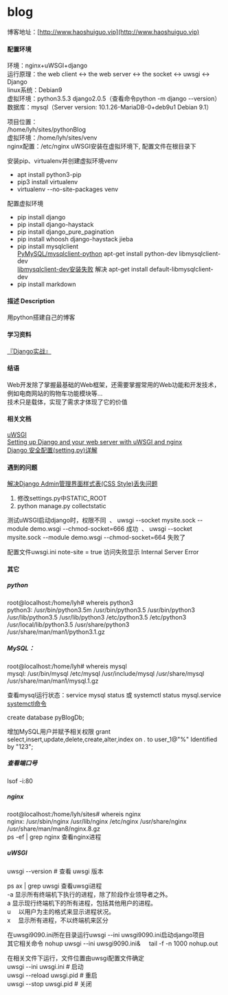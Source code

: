 # blog

博客地址：[http://www.haoshuiguo.vip](http://www.haoshuiguo.vip)

#### 配置环境
环境：nginx+uWSGI+django  
运行原理：the web client <-> the web server <-> the socket <-> uwsgi <-> Django  
linux系统：Debian9  
虚拟环境：python3.5.3 django2.0.5（查看命令python -m django --version）  
数据库：mysql（Server version: 10.1.26-MariaDB-0+deb9u1 Debian 9.1）  

项目位置：  
/home/lyh/sites/pythonBlog  
虚拟环境：/home/lyh/sites/venv  
nginx配置：/etc/nginx
uWSGI安装在虚拟环境下, 配置文件在根目录下 


安装pip、virtualenv并创建虚拟环境venv
* apt install python3-pip
* pip3 install virtualenv
* virtualenv --no-site-packages venv

配置虚拟环境
* pip install django
* pip install django-haystack
* pip install django_pure_pagination
* pip install whoosh django-haystack jieba
* pip install mysqlclient  
[PyMySQL/mysqlclient-python](https://github.com/PyMySQL/mysqlclient-python)  apt-get install python-dev libmysqlclient-dev  
[libmysqlclient-dev安装失败](https://otland.net/threads/libmysqlclient-dev-debian-stretch.253851/)  解决 apt-get install default-libmysqlclient-dev  
* pip install markdown
#### 描述 Description
用python搭建自己的博客  
#### 学习资料
[『Django实战』](https://ke.qq.com/course/274447)
#### 结语
Web开发除了掌握最基础的Web框架，还需要掌握常用的Web功能和开发技术，例如电商网站的购物车功能模块等...  
技术只是载体，实现了需求才体现了它的价值
#### 相关文档
[uWSGI](http://uwsgi-docs.readthedocs.io/en/latest/index.html)  
[Setting up Django and your web server with uWSGI and nginx](http://uwsgi-docs.readthedocs.io/en/latest/tutorials/Django_and_nginx.html?highlight=nginx)  
[Django 安全配置(setting.py)详解](https://segmentfault.com/a/1190000003756582)  
#### 遇到的问题
[解决Django Admin管理界面样式表(CSS Style)丢失问题](http://wangye.org/blog/archives/572/)  
1. 修改settings.py中STATIC_ROOT  
2. python manage.py collectstatic  

测试uWSGI启动django时，权限不同  、
uwsgi --socket mysite.sock --module demo.wsgi --chmod-socket=666 成功  、
uwsgi --socket mysite.sock --module demo.wsgi --chmod-socket=664 失败了  

配置文件uwsgi.ini
note-site = true 访问失败显示 Internal Server Error

#### 其它
##### python 
root@localhost:/home/lyh# whereis python3  
python3: /usr/bin/python3.5m /usr/bin/python3.5 /usr/bin/python3 /usr/lib/python3.5 /usr/lib/python3 /etc/python3.5 /etc/python3 /usr/local/lib/python3.5 /usr/share/python3 /usr/share/man/man1/python3.1.gz 


##### MySQL：  
root@localhost:/home/lyh# whereis mysql  
mysql: /usr/bin/mysql /etc/mysql /usr/include/mysql /usr/share/mysql /usr/share/man/man1/mysql.1.gz  

查看mysql运行状态：service mysql status  或        systemctl status mysql.service    [systemctl命令](http://man.linuxde.net/systemctl)  

create database pyBlogDb;

增加MySQL用户并赋予相关权限
grant select,insert,update,delete,create,alter,index on *.* to user_1@"%" Identified by "123"; 

##### 查看端口号
lsof -i:80  

##### nginx
root@localhost:/home/lyh/sites# whereis nginx  
nginx: /usr/sbin/nginx /usr/lib/nginx /etc/nginx /usr/share/nginx /usr/share/man/man8/nginx.8.gz  
ps -ef | grep nginx    查看nginx进程

##### uWSGI
uwsgi --version   # 查看 uwsgi 版本  

ps ax | grep uwsgi    查看uwsgi进程  
-a  显示所有终端机下执行的进程，除了阶段作业领导者之外。  
a  显示现行终端机下的所有进程，包括其他用户的进程。  
u 　以用户为主的格式来显示进程状况。  
x 　显示所有进程，不以终端机来区分  

在uwsgi9090.ini所在目录运行uwsgi --ini uwsgi9090.ini启动django项目  
其它相关命令 nohup uwsgi --ini uwsgi9090.ini& &nbsp; &nbsp; tail -f -n 1000 nohup.out  

在相关文件下运行，文件位置由uwsgi配置文件确定  
uwsgi --ini uwsgi.ini             # 启动  
uwsgi --reload uwsgi.pid          # 重启  
uwsgi --stop uwsgi.pid            # 关闭  







